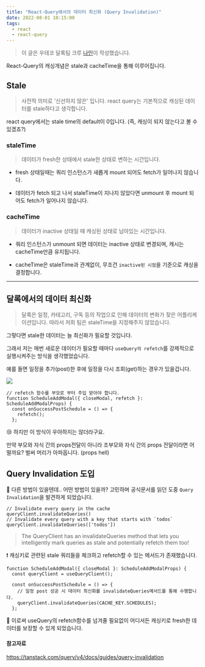 ```yaml
---
title: "React-Query에서의 데이터 최신화 (Query Invalidation)"
date: 2022-08-01 10:15:00
tags:
  - react
  - react-query
---
```


> 이 글은 우테코 달록팀 크루 [나인](https://github.com/jhy979)이 작성했습니다.

React-Query의 캐싱개념은 stale과 cacheTime을 통해 이루어집니다.

## Stale
> 사전적 의미로 '신선하지 않은' 입니다. react query는 기본적으로 캐싱된 데이터를 stale하다고 생각합니다.

react query에서는 stale time의 default이 0입니다. (즉, 캐싱이 되지 않는다고 볼 수 있겠죠?)

### staleTime
> 데이터가 fresh한 상태에서 stale한 상태로 변하는 시간입니다.

- fresh 상태일때는 쿼리 인스턴스가 새롭게 mount 되어도 fetch가 일어나지 않습니다. 

- 데이터가 fetch 되고 나서 staleTime이 지나지 않았다면 unmount 후 mount 되어도 fetch가 일어나지 않습니다.

### cacheTime
> 데이터가 inactive 상태일 때 캐싱된 상태로 남아있는 시간입니다.

- 쿼리 인스턴스가 unmount 되면 데이터는 inactive 상태로 변경되며, 캐시는 cacheTime만큼 유지됩니다.

- cacheTime은 staleTime과 관계없이, 무조건 `inactive된 시점`을 기준으로 캐싱을 결정합니다.

---
## 달록에서의 데이터 최신화

> 달록은 일정, 카테고리, 구독 등의 작업으로 인해 데이터의 변화가 잦은 어플리케이션입니다. 따라서 저희 팀은 staleTime을 지정해주지 않았습니다.

그렇다면 stale한 데이터는 늘 최신화가 필요할 것입니다.

그래서 저는 매번 새로운 데이터가 필요할 때마다 `useQuery의 refetch`를 강제적으로 실행시켜주는 방식을 생각했었습니다.

예를 들면 일정을 추가(post)한 후에 일정을 다시 조회(get)하는 경우가 있을겁니다.

![](https://velog.velcdn.com/images/jhy979/post/287f66a2-8b7e-49c8-b623-c05a491db600/image.png)

```tsx
// refetch 함수를 부모로 부터 주입 받아야 합니다.
function ScheduleAddModal({ closeModal, refetch }: ScheduleAddModalProps) {
  const onSuccessPostSchedule = () => {
    refetch();
  };

```

😢 하지만 이 방식이 우아하지는 않더라구요. 

만약 부모와 자식 간의 props전달이 아니라 조부모와 자식 간의 props 전달이라면 어떨까요? 벌써 머리가 아파옵니다. (props hell)


## Query Invalidation 도입
🤔 다른 방법이 있을텐데.. 어떤 방법이 있을까? 고민하며 공식문서를 읽던 도중 `Query Invalidation`을 발견하게 되었습니다.

```tsx
// Invalidate every query in the cache
queryClient.invalidateQueries()
// Invalidate every query with a key that starts with `todos`
queryClient.invalidateQueries(['todos'])
```
> The QueryClient has an invalidateQueries method that lets you intelligently mark queries as stale and potentially refetch them too!

❗ 캐싱키로 관련된 stale 쿼리들을 체크하고 refetch할 수 있는 메서드가 존재했습니다.

```tsx
function ScheduleAddModal({ closeModal }: ScheduleAddModalProps) {
  const queryClient = useQueryClient();

  const onSuccessPostSchedule = () => {
    // 일정 post 성공 시 데이터 최신화를 invalidateQueries메서드를 통해 수행합니다.
    queryClient.invalidateQueries(CACHE_KEY.SCHEDULES);
  };
```
💪 이로써 useQuery의 refetch함수를 넘겨줄 필요없이 어디서든 캐싱키로 fresh한 데이터를 보장할 수 있게 되었습니다.



#### 참고자료
https://tanstack.com/query/v4/docs/guides/query-invalidation